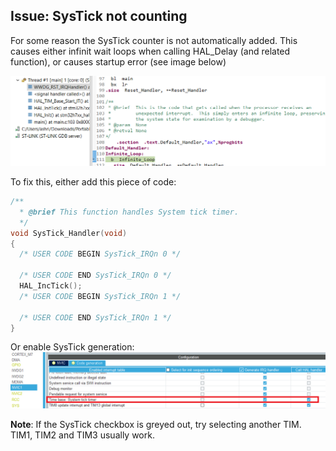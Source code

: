 ## Issue: SysTick not counting
For some reason the SysTick counter is not automatically added. This causes either infinit wait loops when calling HAL_Delay (and related function), or causes startup error (see image below)

![asm loop](images/asm_inf_loop.png)

To fix this, either add this piece of code:

```c
/**
  * @brief This function handles System tick timer.
  */
void SysTick_Handler(void)
{
  /* USER CODE BEGIN SysTick_IRQn 0 */

  /* USER CODE END SysTick_IRQn 0 */
  HAL_IncTick();
  /* USER CODE BEGIN SysTick_IRQn 1 */

  /* USER CODE END SysTick_IRQn 1 */
}
```

Or enable SysTick generation:
![systick generation](images/systick_generation.png)

**Note**: If the SysTick checkbox is greyed out, try selecting another TIM. TIM1, TIM2 and TIM3 usually work.